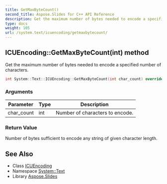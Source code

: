 ```yaml
---
title: GetMaxByteCount()
second_title: Aspose.Slides for C++ API Reference
description: Get the maximum number of bytes needed to encode a specified number of characters.
type: docs
weight: 105
url: /system.text/icuencoding/getmaxbytecount/
---
```

## ICUEncoding::GetMaxByteCount(int) method


Get the maximum number of bytes needed to encode a specified number of characters.

```cpp
int System::Text::ICUEncoding::GetMaxByteCount(int char_count) override
```


### Arguments

| Parameter | Type | Description |
| --- | --- | --- |
| char_count | int | Number of characters to encode. |

### Return Value

Number of bytes sufficient to encode any string of given character length.

## See Also

* Class [ICUEncoding](../)
* Namespace [System::Text](../../)
* Library [Aspose.Slides](../../../)